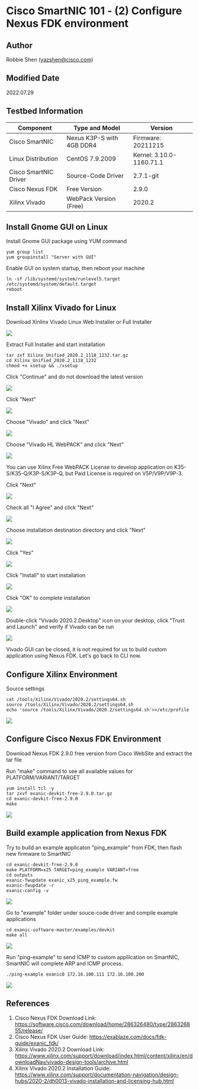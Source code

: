# Cisco SmartNIC 101 - (2) Configure Nexus FDK environment

## Author

Robbie Shen (yazshen@cisco.com)

## Modified Date

2022.07.29

## Testbed Information

| Component             | Type and Model            | Version                  |
| --------------------- | ------------------------- | ------------------------ |
| Cisco SmartNIC        | Nexus K3P-S with 4GB DDR4 | Firmware: 20211215       |
| Linux Distribution    | CentOS 7.9.2009           | Kernel: 3.10.0-1160.71.1 |
| Cisco SmartNIC Driver | Source-Code Driver        | 2.7.1-git                |
| Cisco Nexus FDK       | Free Version              | 2.9.0                    |
| Xilinx Vivado         | WebPack Version (Free)    | 2020.2                   |

## Install Gnome GUI on Linux

Install Gnome GUI package using YUM command

```
yum group list
yum groupinstall "Server with GUI"
```

Enable GUI on system startup, then reboot your machine

```
ln -sf /lib/systemd/system/runlevel5.target /etc/systemd/system/default.target
reboot
```

## Install Xilinx Vivado for Linux

Download Xinlinx Vivado Linux Web Installer or Full Installer

![](./images/ciscosmartnic-101-02-configure-fdk-01.png)

Extract Full Installer and start installation

```
tar zxf Xilinx_Unified_2020.2_1118_1232.tar.gz
cd Xilinx_Unified_2020.2_1118_1232
chmod +x xsetup && ./xsetup
```

Click "Continue" and do not download the latest version

![](./images/ciscosmartnic-101-02-configure-fdk-02.png)

Click "Next"

![](./images/ciscosmartnic-101-02-configure-fdk-03.png)

Choose "Vivado" and click "Next"

![](./images/ciscosmartnic-101-02-configure-fdk-04.png)

Choose "Vivado HL WebPACK" and click "Next"

![](./images/ciscosmartnic-101-02-configure-fdk-05.png)

You can use Xilinx Free WebPACK License to develop application on K35-S/K35-Q/K3P-S/K3P-Q, but Paid License is required on V5P/V9P/V9P-3.

Click "Next"

![](./images/ciscosmartnic-101-02-configure-fdk-06.png)

Check all "I Agree" and click "Next"

![](./images/ciscosmartnic-101-02-configure-fdk-07.png)



Choose installation destination directory and click "Next"

![](./images/ciscosmartnic-101-02-configure-fdk-08.png)

Click "Yes"

![](./images/ciscosmartnic-101-02-configure-fdk-09.png)

Click "Install" to start installation

![](./images/ciscosmartnic-101-02-configure-fdk-10.png)

Click "OK" to complete installation

![](./images/ciscosmartnic-101-02-configure-fdk-11.png)

Double-click "Vivado 2020.2.Desktop" icon on your desktop, click "Trust and Launch" and verify if Vivado can be run

![](./images/ciscosmartnic-101-02-configure-fdk-12.png)

Vivado GUI can be closed, it is not required for us to build custom application using Nexus FDK. Let's go back to CLI now.

## Configure Xilinx Environment

Source settings

```
cat /tools/Xilinx/Vivado/2020.2/settings64.sh
source /tools/Xilinx/Vivado/2020.2/settings64.sh
echo 'source /tools/Xilinx/Vivado/2020.2/settings64.sh'>>/etc/profile
```

![](./images/ciscosmartnic-101-02-configure-fdk-13.png)

## Configure Cisco Nexus FDK Environment

Download Nexus FDK 2.9.0 free version from Cisco WebSite and extract the tar file

Run "make" command to see all available values for PLATFORM/VARIANT/TARGET

```
yum install tcl -y
tar zxvf exanic-devkit-free-2.9.0.tar.gz
cd exanic-devkit-free-2.9.0
make
```

![](./images/ciscosmartnic-101-02-configure-fdk-14.png)

## Build example application from Nexus FDK

Try to build an example applicaton "ping_example" from FDK, then flash new firmware to SmartNIC

```
cd exanic-devkit-free-2.9.0
make PLATFORM=x25 TARGET=ping_example VARIANT=free
cd outputs
exanic-fwupdate exanic_x25_ping_example.fw
exanic-fwupdate -r
exanic-config -v
```

![](./images/ciscosmartnic-101-02-configure-fdk-15.png)

Go to "example" folder under souce-code driver and compile example applications

```
cd exanic-software-master/examples/devkit
make all
```

![](./images/ciscosmartnic-101-02-configure-fdk-16.png)

Run "ping-example" to send ICMP to custom applilcation on SmartNIC, SmartNIC will complete ARP and ICMP process.

```
./ping-example exanic0 172.16.100.111 172.16.100.200
```

![](./images/ciscosmartnic-101-02-configure-fdk-17.png)

## References

1. Cisco Nexus FDK Download Link: https://software.cisco.com/download/home/286326480/type/286326855/release/
1. Cisco Nexus FDK User Guide: https://exablaze.com/docs/fdk-guide/exanic_fdk/
2. Xilinx Vivado 2020.2 Download Link: https://www.xilinx.com/support/download/index.html/content/xilinx/en/downloadNav/vivado-design-tools/archive.html
3. Xilinx Vivado 2020.2 Installation Guide: https://www.xilinx.com/support/documentation-navigation/design-hubs/2020-2/dh0013-vivado-installation-and-licensing-hub.html

